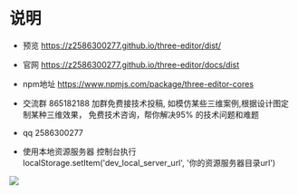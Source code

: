 # 说明

- 预览 https://z2586300277.github.io/three-editor/dist/

- 官网 https://z2586300277.github.io/three-editor/docs/dist

- npm地址 https://www.npmjs.com/package/three-editor-cores
 
- 交流群 865182188 加群免费接技术投稿, 如模仿某些三维案例,根据设计图定制某种三维效果， 免费技术咨询，帮你解决95% 的技术问题和难题

- qq 2586300277 

- 使用本地资源服务器 控制台执行 localStorage.setItem('dev_local_server_url', '你的资源服务器目录url')

![](https://z2586300277.github.io/three-editor/dist/home.png)

